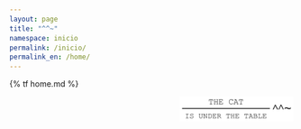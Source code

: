 ```yaml
---
layout: page
title: "^^~"
namespace: inicio
permalink: /inicio/
permalink_en: /home/
---
```


{% tf home.md %}


<img src="../assets/imagenes/logo_under.svg" alt="logo" style="max-width:40%;float:right">